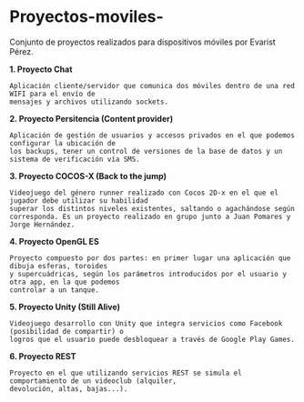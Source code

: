 # Proyectos-moviles-
Conjunto de proyectos realizados para dispositivos móviles por Evarist Pérez.

  **1. Proyecto Chat**
  
    Aplicación cliente/servidor que comunica dos móviles dentro de una red WIFI para el envío de 
    mensajes y archivos utilizando sockets.
    
  **2. Proyecto Persitencia (Content provider)**
    
    Aplicación de gestión de usuarios y accesos privados en el que podemos configurar la ubicación de 
    los backups, tener un control de versiones de la base de datos y un sistema de verificación vía SMS.
    
    
  **3. Proyecto COCOS-X (Back to the jump)**
  
    Videojuego del género runner realizado con Cocos 2D-x en el que el jugador debe utilizar su habilidad 
    superar los distintos niveles existentes, saltando o agachándose según corresponda. Es un proyecto realizado en grupo junto a Juan Pomares y Jorge Hernández.
    
  **4. Proyecto OpenGL ES**
  
    Proyecto compuesto por dos partes: en primer lugar una aplicación que dibuja esferas, toroides 
    y supercuádricas, según los parámetros introducidos por el usuario y otra app, en la que podemos 
    controlar a un tanque.
    
  **5. Proyecto Unity (Still Alive)**
  
    Videojuego desarrollo con Unity que integra servicios como Facebook (posibilidad de compartir) o 
    logros que el usuario puede desbloquear a través de Google Play Games.
    
  **6. Proyecto REST**
  
    Proyecto en el que utilizando servicios REST se simula el comportamiento de un videoclub (alquiler, 
    devolución, altas, bajas...).



